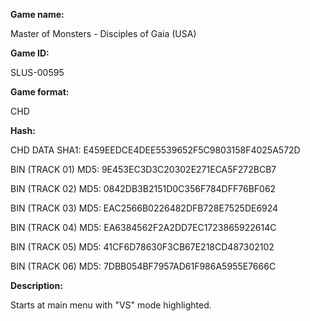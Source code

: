 **Game name:**

Master of Monsters - Disciples of Gaia (USA)

**Game ID:**

SLUS-00595

**Game format:**

CHD

**Hash:**

CHD DATA SHA1: E459EEDCE4DEE5539652F5C9803158F4025A572D

BIN (TRACK 01) MD5: 9E453EC3D3C20302E271ECA5F272BCB7

BIN (TRACK 02) MD5: 0842DB3B2151D0C356F784DFF76BF062

BIN (TRACK 03) MD5: EAC2566B0226482DFB728E7525DE6924

BIN (TRACK 04) MD5: EA6384562F2A2DD7EC1723865922614C

BIN (TRACK 05) MD5: 41CF6D78630F3CB67E218CD487302102

BIN (TRACK 06) MD5: 7DBB054BF7957AD61F986A5955E7666C

**Description:**

Starts at main menu with "VS" mode highlighted.